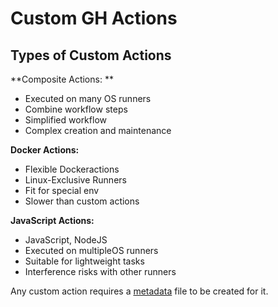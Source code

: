 # Custom GH Actions 

## Types of Custom Actions 

**Composite Actions: **
- Executed on many OS runners
- Combine workflow steps 
-  Simplified workflow
- Complex creation and maintenance

**Docker Actions:**
- Flexible Dockeractions
- Linux-Exclusive Runners
- Fit for special env
- Slower than custom actions

**JavaScript Actions:**
- JavaScript, NodeJS
- Executed on multipleOS runners
- Suitable for lightweight tasks
- Interference risks with other runners

Any custom action requires a [metadata](https://docs.github.com/en/actions/creating-actions/metadata-syntax-for-github-actions) file to be created for it. 

